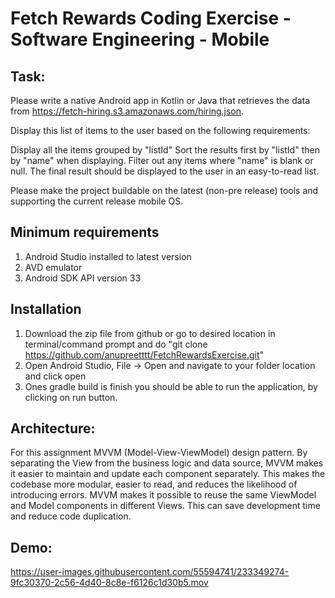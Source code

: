 # Fetch Rewards Coding Exercise - Software Engineering - Mobile

## Task: 

Please write a native Android app in Kotlin or Java that retrieves the data from https://fetch-hiring.s3.amazonaws.com/hiring.json.

Display this list of items to the user based on the following requirements:

Display all the items grouped by "listId"
Sort the results first by "listId" then by "name" when displaying.
Filter out any items where "name" is blank or null.
The final result should be displayed to the user in an easy-to-read list.

Please make the project buildable on the latest (non-pre release) tools and supporting the current release mobile OS.

## Minimum requirements

1. Android Studio installed to latest version
2. AVD emulator
3. Android SDK API version 33

## Installation

1. Download the zip file from github or go to desired location in terminal/command prompt and do "git clone https://github.com/anupreetttt/FetchRewardsExercise.git"
2. Open Android Studio, File -> Open and navigate to your folder location and click open
3. Ones gradle build is finish you should be able to run the application, by clicking on run button.


## Architecture: 

For this assignment MVVM (Model-View-ViewModel) design pattern. By separating the View from the business logic and data source, MVVM makes it easier to maintain and update each component separately. This makes the codebase more modular, easier to read, and reduces the likelihood of introducing errors. MVVM makes it possible to reuse the same ViewModel and Model components in different Views. This can save development time and reduce code duplication.
## Demo: 

https://user-images.githubusercontent.com/55594741/233349274-9fc30370-2c56-4d40-8c8e-f6126c1d30b5.mov
